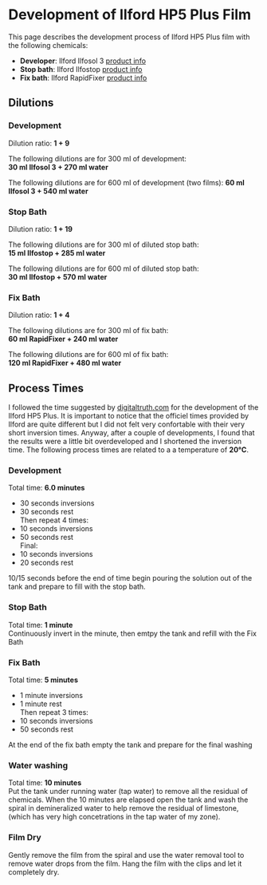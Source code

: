 # Development of Ilford HP5 Plus Film

This page describes the development process of Ilford HP5 Plus film with
the following chemicals:

- **Developer**: Ilford Ilfosol 3 [product info](https://www.ilfordphoto.com/1131778)
- **Stop bath**: Ilford Ilfostop [product info](https://www.ilfordphoto.com/1893870)
- **Fix bath**: Ilford RapidFixer [product info](https://www.ilfordphoto.com/rapid-fixer-product)


## Dilutions

### Development
Dilution ratio: **1 + 9**
   
The following dilutions are for 300 ml of development:  
**30 ml Ilfosol 3 + 270 ml water**

The following dilutions are for 600 ml of development (two films):
**60 ml Ilfosol 3 + 540 ml water**


### Stop Bath
Dilution ratio: **1 + 19**

The following dilutions are for 300 ml of diluted stop bath:  
**15 ml Ilfostop + 285 ml water**

The following dilutions are for 600 ml of diluted stop bath:  
**30 ml Ilfostop + 570 ml water**

### Fix Bath
Dilution ratio: **1 + 4**

The following dilutions are for 300 ml of fix bath:  
**60 ml RapidFixer + 240 ml water**

The following dilutions are for 600 ml of fix bath:  
**120 ml RapidFixer + 480 ml water**

## Process Times
I followed the time suggested by [digitaltruth.com](digitaltruth.com) for 
the development of the Ilford HP5 Plus. It is important to notice that the 
officiel times provided by Ilford are quite different but I did not felt very
confortable with their very short inversion times.
Anyway, after a couple of developments, I found that the results were a little
bit overdeveloped and I shortened the inversion time.
The following process times are related to a a temperature of **20°C**.

### Development
Total time: **6.0 minutes**
- 30 seconds inversions
- 30 seconds  rest  
Then repeat 4 times:
- 10 seconds inversions
- 50 seconds rest  
Final:
- 10 seconds inversions
- 20 seconds rest

10/15 seconds before the end of time begin pouring the solution out of the tank and 
prepare to fill with the stop bath.

### Stop Bath
Total time: **1 minute**  
Continuously invert in the minute, then emtpy the tank and refill with 
the Fix Bath

### Fix Bath
Total time: **5 minutes**
- 1 minute inversions
- 1 minute rest  
Then repeat 3 times:
- 10 seconds inversions
- 50 seconds rest

At the end of the fix bath empty the tank and prepare for the final washing

### Water washing
Total time: **10 minutes**  
Put the tank under running water (tap water) to remove all the residual of 
chemicals.
When the 10 minutes are elapsed open the tank and wash the spiral in 
demineralized water to help remove the residual of limestone, (which has very
high concetrations in the tap water of my zone).

### Film Dry
Gently remove the film from the spiral and use the water removal tool to 
remove water drops from the film.
Hang the film with the clips and let it completely dry.
